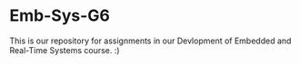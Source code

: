 # Emb-Sys-G6

This is our repository for assignments in our Devlopment of Embedded and Real-Time Systems course. :)
